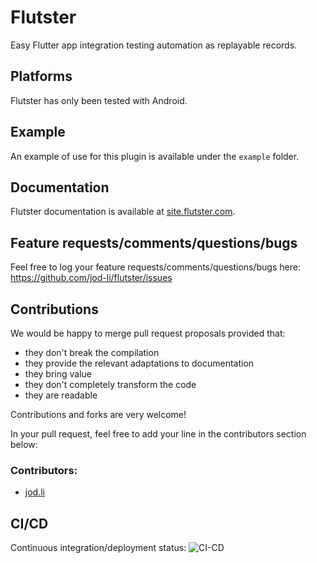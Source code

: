 # Flutster

Easy Flutter app integration testing automation as replayable records.

## Platforms

Flutster has only been tested with Android.

## Example

An example of use for this plugin is available under the `example` folder.

## Documentation

Flutster documentation is available at [site.flutster.com](https://site.flutster.com).

## Feature requests/comments/questions/bugs

Feel free to log your feature requests/comments/questions/bugs here:
https://github.com/jod-li/flutster/issues

## Contributions

We would be happy to merge pull request proposals provided that:
* they don't break the compilation
* they provide the relevant adaptations to documentation
* they bring value
* they don't completely transform the code
* they are readable

Contributions and forks are very welcome!

In your pull request, feel free to add your line in the contributors section below:

### Contributors:

* [jod.li](https://github.com/jod-li/)

## CI/CD

Continuous integration/deployment status: ![CI-CD](https://github.com/jod-li/flutster/workflows/CI-CD/badge.svg)
